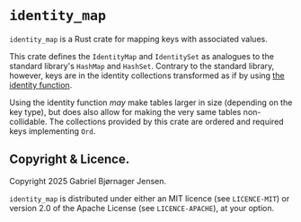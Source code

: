 # `identity_map`

`identity_map` is a Rust crate for mapping keys with associated values.

This crate defines the `IdentityMap` and `IdentitySet` as analogues to the standard library's `HashMap` and `HashSet`.
Contrary to the standard library, however, keys are in the identity collections transformed as if by using [the identity function](https://en.wikipedia.org/wiki/Identity_function/).

Using the identity function *may* make tables larger in size (depending on the key type), but does also allow for making the very same tables non-collidable.
The collections provided by this crate are ordered and required keys implementing `Ord`.

## Copyright & Licence.

Copyright 2025 Gabriel Bjørnager Jensen.

`identity_map` is distributed under either an MIT licence (see `LICENCE-MIT`) or version 2.0 of the Apache License (see `LICENCE-APACHE`), at your option.
